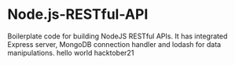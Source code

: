 # Node.js-RESTful-API
Boilerplate code for building NodeJS RESTful APIs. It has integrated Express server, MongoDB connection handler and lodash for data manipulations.
hello world
hacktober21
